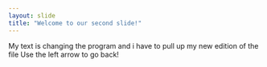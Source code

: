 ```yaml
---
layout: slide
title: "Welcome to our second slide!"
---
```

My text is changing the program and i have to pull up my new edition of the file
Use the left arrow to go back!
